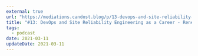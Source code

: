 ```yaml
---
external: true
url: "https://mediations.candost.blog/p/13-devops-and-site-reliability-engineering"
title: "#13: DevOps and Site Reliability Engineering as a Career - Rene Hernandez"
tags:
  - podcast
date: 2021-03-11
updateDate: 2021-03-11
---
```

